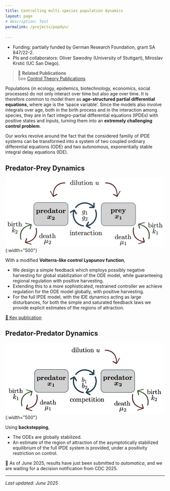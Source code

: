```yaml
---
title: Controlling multi-species population dynamics
layout: page
# description: Test
permalink: /projects/popdyn/

---
```


- Funding: partially funded by German Research Foundation, grant SA 847/22-2.
- PIs and collaborators: Oliver Sawodny (University of Stuttgart), Miroslav Krstić (UC San Diego).

> 🔗 **Related Publications**  
> See [Control Theory Publications](/publications/#control-theory-publications)

Populations (in ecology, epidemics, biotechnology, economics, social processes) do not only interact over time but also age over time. It is therefore common to model them as **age-structured partial differential equations**, where age is the ‘space variable’. Since the models also involve integrals over age, both in the birth process and in the interaction among species, they are in fact integro-partial differential equations (IPDEs) with positive states and inputs, turning them into an **extremely challenging control problem**.

<!-- The interest in extending the foundational design and analysis from single-species to multi-species dynamics goes in many direction, as they open exciting possibilities for future research directions, especially in epidemiology or for analyzing ecosystem stability and food webs, involving multiple predators and preys, or even superpredators or infected preys. -->

Our works revolve around the fact that the considered familiy of IPDE systems can be transformed into a system of two coupled ordinary differential equations (ODE) and two autonomous, exponentially stable integral delay equations (IDE).

## Predator-Prey Dynamics
![Predator-Prey Dynamics](/assets/img/research/predatorprey.png){:width="500"}

With a modified **Volterra-like control Lyapunov function**, 
- We design a simple feedback which employs possibly negative harvesting for global stabilization of the ODE model, while guaranteeing regional regulation with positive harvesting.
- Extending this to a more sophisticated, restrained controller we achieve regulation for the ODE model globally, with positive harvesting. 
- For the full IPDE model, with the IDE dynamics acting as large disturbances, for both the simple and saturated feedback laws we provide explicit estimates of the regions of attraction.

[📄 Key publication](https://arxiv.org/abs/2410.06823)

## Predator-Predator Dynamics
![Predator-Prey Dynamics](/assets/img/research/PredatorPredator.png){:width="500"}

Using **backstepping**,
- The ODEs are globally stabilized.
- An estimate of the region of attraction of the asymptotically stabilized equilibrium of the full IPDE system is provided, under a positivity restriction on control.


📄 As of June 2025, results have just been submitted to *automatica*, and we are waiting for a decision notification from CDC 2025.

---

_Last updated: June 2025_
